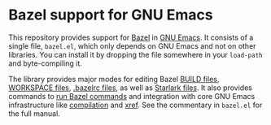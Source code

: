 # Bazel support for GNU Emacs

This repository provides support for [Bazel][] in [GNU Emacs][].  It consists of
a single file, `bazel.el`, which only depends on GNU Emacs and not on other
libraries.  You can install it by dropping the file somewhere in your
`load-path` and byte-compiling it.

The library provides major modes for editing Bazel [BUILD files][], [WORKSPACE
files][], [.bazelrc files][], as well as [Starlark files][].  It also provides
commands to [run Bazel commands][] and integration with core GNU Emacs
infrastructure like [compilation][] and [xref][].  See the commentary in
`bazel.el` for the full manual.

[Bazel]: https://bazel.build/
[GNU Emacs]: https://www.gnu.org/software/emacs/
[BUILD files]: https://docs.bazel.build/build-ref.html#BUILD_files
[WORKSPACE files]: https://docs.bazel.build/build-ref.html#packages_targets
[.bazelrc files]: https://docs.bazel.build/guide.html#bazelrc
[Starlark files]: https://docs.bazel.build/skylark/language.html
[run Bazel commands]: https://docs.bazel.build/guide.html
[compilation]: https://www.gnu.org/software/emacs/manual/html_node/emacs/Compilation.html
[xref]: https://www.gnu.org/software/emacs/manual/html_node/emacs/Xref.html
